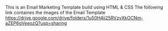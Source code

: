 This is an Email Marketing Template build using HTML & CSS
The following link containes the images of the Email Template
https://drive.google.com/drive/folders/1u50H4ii25RVzyXkOCNm-aZEP6gVeeozQ?usp=sharing

